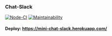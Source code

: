 ### Chat-Slack

[![Node-CI](https://github.com/Polt0s/frontend-project-lvl4/workflows/Node-CI/badge.svg)](https://github.com/Polt0s/frontend-project-lvl4/actions)
[![Maintainability](https://api.codeclimate.com/v1/badges/e82ceaa5cb0523745a3f/maintainability)](https://codeclimate.com/github/Polt0s/frontend-project-lvl4/maintainability)

 #### Deploy: https://mini-chat-slack.herokuapp.com/